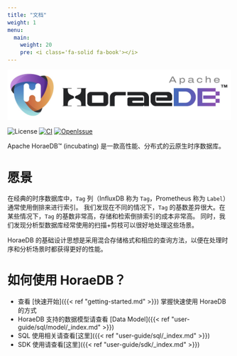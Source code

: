 ```yaml
---
title: "文档"
weight: 1
menu:
  main:
    weight: 20
    pre: <i class='fa-solid fa-book'></i>
---
```


![HoraeDB](/images/horaedb-banner-white-small.jpg)

![License](https://img.shields.io/badge/license-Apache--2.0-green.svg)
[![CI](https://github.com/apache/horaedb/actions/workflows/ci.yml/badge.svg)](https://github.com/apache/horaedb/actions/workflows/ci.yml)
[![OpenIssue](https://img.shields.io/github/issues/apache/horaedb)](https://github.com/apache/horaedb/issues)

Apache HoraeDB™ (incubating) 是一款高性能、分布式的云原生时序数据库。

# 愿景

在经典的时序数据库中，`Tag` 列（InfluxDB 称为 `Tag`，Prometheus 称为 `Label`）通常使用倒排来进行索引。
我们发现在不同的情况下，`Tag` 的基数差异很大。在某些情况下，`Tag` 的基数非常高，存储和检索倒排索引的成本非常高。
同时，我们发现分析型数据库经常使用的扫描+剪枝可以很好地处理这些场景。

HoraeDB 的基础设计思想是采用混合存储格式和相应的查询方法，以便在处理时序和分析场景时都获得更好的性能。

# 如何使用 HoraeDB？

- 查看 [快速开始]({{< ref "getting-started.md" >}}) 掌握快速使用 HoraeDB 的方式
- HoraeDB 支持的数据模型请查看 [Data Model]({{< ref "user-guide/sql/model/_index.md" >}})
- SQL 使用相关请查看[这里]({{< ref "user-guide/sql/_index.md" >}})
- SDK 使用请查看[这里]({{< ref "user-guide/sdk/_index.md" >}})
